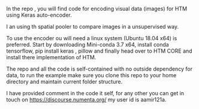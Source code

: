 In the repo , you will find code for encoding visual data (images) for HTM using
Keras auto-encoder.

I an using th spatial pooler to compare images in a unsupervised way.

To use the encoder ou will need a linux system (Ubuntu 18.04 x64) is preferred.
Start by downloading Mini-conda 3.7 x64, install conda tensorflow, pip install keras , pillow
and finally head over to HTM CORE and install there implementation of HTM.

The repo and all the code is self-contained with no outside dependency for data, to 
run the example make sure you clone this repo to your home directory and maintain
current folder structure.

I have provided comment in the code it self, for any other you can get in touch on
https://discourse.numenta.org/ my user id is aamir121a.